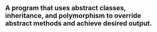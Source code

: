 ## A program that uses abstract classes, inheritance, and polymorphism to override abstract methods and achieve desired output.
